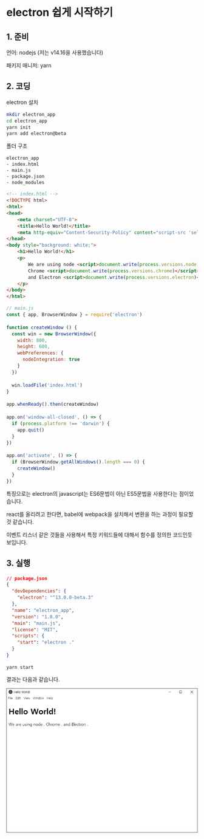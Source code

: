 # electron 쉽게 시작하기



## 1. 준비

언어: nodejs (저는 v14.16을 사용했습니다)

패키지 매니저: yarn



## 2. 코딩

electron 설치

```bash
mkdir electron_app
cd electron_app
yarn init
yarn add electron@beta
```



폴더 구조

```
electron_app
- index.html
- main.js
- package.json
- node_modules
```



```html
<!-- index.html -->
<!DOCTYPE html>
<html>
<head>
    <meta charset="UTF-8">
    <title>Hello World!</title>
    <meta http-equiv="Content-Security-Policy" content="script-src 'self' 'unsafe-inline';" />
</head>
<body style="background: white;">
    <h1>Hello World!</h1>
    <p>
        We are using node <script>document.write(process.versions.node)</script>,
        Chrome <script>document.write(process.versions.chrome)</script>,
        and Electron <script>document.write(process.versions.electron)</script>.
    </p>
</body>
</html>
```



```javascript
// main.js
const { app, BrowserWindow } = require('electron')

function createWindow () {
  const win = new BrowserWindow({
    width: 800,
    height: 600,
    webPreferences: {
      nodeIntegration: true
    }
  })

  win.loadFile('index.html')
}

app.whenReady().then(createWindow)

app.on('window-all-closed', () => {
  if (process.platform !== 'darwin') {
    app.quit()
  }
})

app.on('activate', () => {
  if (BrowserWindow.getAllWindows().length === 0) {
    createWindow()
  }
})

```



특징으로는 electron의 javascript는 ES6문법이 아닌 ES5문법을 사용한다는 점이었습니다.

react를 올리려고 한다면, babel에 webpack을 설치해서 변환을 하는 과정이 필요할 것 같습니다.

이벤트 리스너 같은 것들을 사용해서 특정 키워드들에 대해서 함수를 정의한 코드인듯 보입니다.



## 3. 실행

```json
// package.json
{
  "devDependencies": {
    "electron": "^13.0.0-beta.3"
  },
  "name": "electron_app",
  "version": "1.0.0",
  "main": "main.js",
  "license": "MIT",
  "scripts": {
    "start": "electron ."
  }
}
```



`yarn start`

결과는 다음과 같습니다.

![image-20210311010930587](img/2021-03-11-2/image-20210311010930587.png)